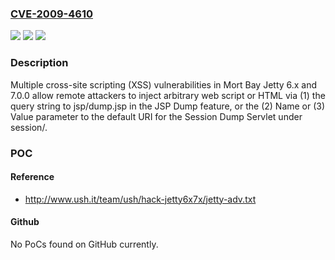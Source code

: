 ### [CVE-2009-4610](https://cve.mitre.org/cgi-bin/cvename.cgi?name=CVE-2009-4610)
![](https://img.shields.io/static/v1?label=Product&message=n%2Fa&color=blue)
![](https://img.shields.io/static/v1?label=Version&message=n%2Fa&color=blue)
![](https://img.shields.io/static/v1?label=Vulnerability&message=n%2Fa&color=brighgreen)

### Description

Multiple cross-site scripting (XSS) vulnerabilities in Mort Bay Jetty 6.x and 7.0.0 allow remote attackers to inject arbitrary web script or HTML via (1) the query string to jsp/dump.jsp in the JSP Dump feature, or the (2) Name or (3) Value parameter to the default URI for the Session Dump Servlet under session/.

### POC

#### Reference
- http://www.ush.it/team/ush/hack-jetty6x7x/jetty-adv.txt

#### Github
No PoCs found on GitHub currently.

